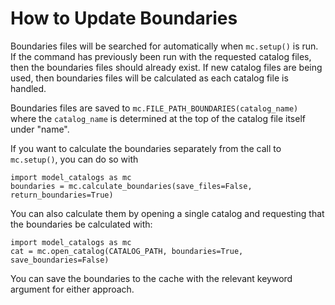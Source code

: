 # How to Update Boundaries

Boundaries files will be searched for automatically when `mc.setup()` is run. If the command has previously been run with the requested catalog files, then the boundaries files should already exist. If new catalog files are being used, then boundaries files will be calculated as each catalog file is handled.

Boundaries files are saved to `mc.FILE_PATH_BOUNDARIES(catalog_name)` where the `catalog_name` is determined at the top of the catalog file itself under "name". 

If you want to calculate the boundaries separately from the call to `mc.setup()`, you can do so with

```
import model_catalogs as mc
boundaries = mc.calculate_boundaries(save_files=False, return_boundaries=True)
```

You can also calculate them by opening a single catalog and requesting that the boundaries be calculated with:

```
import model_catalogs as mc
cat = mc.open_catalog(CATALOG_PATH, boundaries=True, save_boundaries=False)
```

You can save the boundaries to the cache with the relevant keyword argument for either approach.
